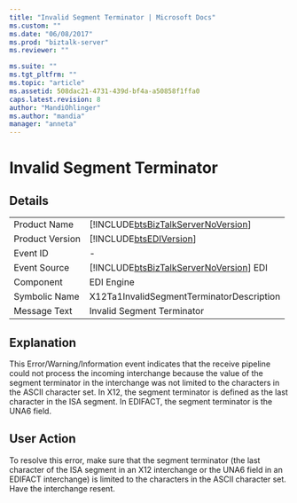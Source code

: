 ```yaml
---
title: "Invalid Segment Terminator | Microsoft Docs"
ms.custom: ""
ms.date: "06/08/2017"
ms.prod: "biztalk-server"
ms.reviewer: ""

ms.suite: ""
ms.tgt_pltfrm: ""
ms.topic: "article"
ms.assetid: 508dac21-4731-439d-bf4a-a50858f1ffa0
caps.latest.revision: 8
author: "MandiOhlinger"
ms.author: "mandia"
manager: "anneta"
---
```

# Invalid Segment Terminator
## Details  
  
|                 |                                                                                        |
|-----------------|----------------------------------------------------------------------------------------|
|  Product Name   |   [!INCLUDE[btsBizTalkServerNoVersion](../includes/btsbiztalkservernoversion-md.md)]   |
| Product Version |               [!INCLUDE[btsEDIVersion](../includes/btsediversion-md.md)]               |
|    Event ID     |                                           -                                            |
|  Event Source   | [!INCLUDE[btsBizTalkServerNoVersion](../includes/btsbiztalkservernoversion-md.md)] EDI |
|    Component    |                                       EDI Engine                                       |
|  Symbolic Name  |                       X12Ta1InvalidSegmentTerminatorDescription                        |
|  Message Text   |                               Invalid Segment Terminator                               |
  
## Explanation  
 This Error/Warning/Information event indicates that the receive pipeline could not process the incoming interchange because the value of the segment terminator in the interchange was not limited to the characters in the ASCII character set. In X12, the segment terminator is defined as the last character in the ISA segment. In EDIFACT, the segment terminator is the UNA6 field.  
  
## User Action  
 To resolve this error, make sure that the segment terminator (the last character of the ISA segment in an X12 interchange or the UNA6 field in an EDIFACT interchange) is limited to the characters in the ASCII character set. Have the interchange resent.